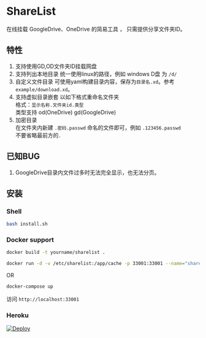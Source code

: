 # ShareList

在线挂载 GoogleDrive、OneDrive 的简易工具 ， 只需提供分享文件夹ID。

## 特性
1. 支持使用GD,OD文件夹ID挂载网盘 
2. 支持列出本地目录 
统一使用linux的路径，例如 windows D盘 为 ```/d/``` 
3. 自定义文件目录
可使用yaml构建目录内容，保存为```目录名.xd```。参考 ```example/download.xd```。 
4. 支持虚拟目录嵌套
以如下格式重命名文件夹  
格式：```显示名称.文件夹id.类型```  
类型支持 od(OneDrive) gd(GoogleDrive) 
5. 加密目录  
在文件夹内新建 ```.密码.passwd``` 命名的文件即可，例如 
```.123456.passwd```  
不要省略最前方的```.```


## 已知BUG 
1. GoogleDrive目录内文件过多时无法完全显示，也无法分页。 


## 安装
### Shell
````bash
bash install.sh
````

### Docker support
````bash
docker build -t yourname/sharelist .

docker run -d -v /etc/sharelist:/app/cache -p 33001:33001 --name="sharelist" yourname/sharelist
````

OR

````bash
docker-compose up
````

访问 `http://localhost:33001` 


### Heroku

[![Deploy](https://www.herokucdn.com/deploy/button.png)](https://heroku.com/deploy?template=https://github.com/reruin/sharelist-heroku)



